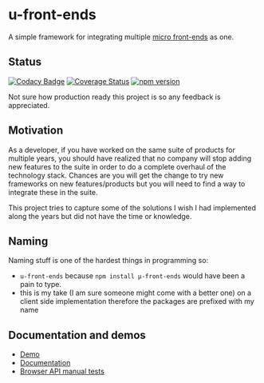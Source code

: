 # u-front-ends
A simple framework for integrating multiple [micro front-ends](https://martinfowler.com/articles/micro-frontends.html) as one.

## Status
[![Codacy Badge](https://app.codacy.com/project/badge/Grade/5ac128d4b7284a9ca5f411b2b3ac61bb)](https://www.codacy.com/gh/validide/u-front-ends/dashboard?utm_source=github.com&amp;utm_medium=referral&amp;utm_content=validide/u-front-ends&amp;utm_campaign=Badge_Grade)
[![Coverage Status](https://coveralls.io/repos/github/validide/u-front-ends/badge.svg?branch=master)](https://coveralls.io/github/validide/u-front-ends?branch=master)
[![npm version](https://img.shields.io/npm/v/@validide/u-front-ends)](https://www.npmjs.com/package/@validide/u-front-ends)

Not sure how production ready this project is so any feedback is appreciated.

## Motivation
As a developer, if you have worked on the same suite of products for multiple years, you should have realized that no company will stop adding new features to the suite in order to do a complete overhaul of the technology stack. Chances are you will get the change to try new frameworks on new features/products but you will need to find a way to integrate these in the suite.

This project tries to capture some of the solutions I wish I had implemented along the years but did not have the time or knowledge.


## Naming
Naming stuff is one of the hardest things in programming so:
* `u-front-ends` because `npm install µ-front-ends` would have been a pain to type.
* this is my take (I am sure someone might come with a better one) on a client side implementation therefore the packages are prefixed with my name


## Documentation and demos

* [Demo](https://validide.github.io/u-front-ends/demo/#_/)
* [Documentation](https://validide.github.io/u-front-ends/)
* [Browser API manual tests](https://validide.github.io/u-front-ends/demo/browser-tests.html)
